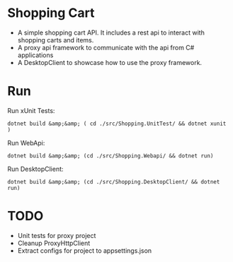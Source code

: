 # Shopping Cart
* A simple shopping cart API. It includes a rest api to interact with shopping carts and items.
* A proxy api framework to communicate with the api from C# applications
* A DesktopClient to showcase how to use the proxy framework.

# Run
Run xUnit Tests:

`dotnet build &amp;&amp; ( cd ./src/Shopping.UnitTest/ && dotnet xunit )`

Run WebApi:

`dotnet build &amp;&amp; (cd ./src/Shopping.Webapi/ && dotnet run)`

Run DesktopClient:

`dotnet build &amp;&amp; (cd ./src/Shopping.DesktopClient/ && dotnet run)`

# TODO
* Unit tests for proxy project
* Cleanup ProxyHttpClient
* Extract configs for project to appsettings.json